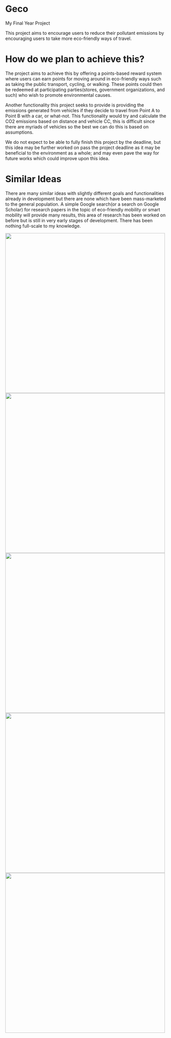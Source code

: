 # Geco
My Final Year Project

This project aims to encourage users to reduce their pollutant emissions by encouraging users to take more eco-friendly ways of travel. 

# How do we plan to achieve this?

The project aims to achieve this by offering a points-based reward system where users can earn points for moving around in eco-friendly ways such as taking the public transport, cycling, or walking. These points could then be redeemed at participating parties(stores, government organizations, and such) who wish to promote environmental causes.

Another functionality this project seeks to provide is providing the emissions generated from vehicles if they decide to travel from Point A to Point B with a car, or what-not. This functionality would try and calculate the CO2 emissions based on distance and vehicle CC, this is difficult since there are myriads of vehicles so the best we can do this is based on assumptions. 

We do not expect to be able to fully finish this project by the deadline, but this idea may be further worked on pass the project deadline as it may be beneficial to the environment as a whole; and may even pave the way for future works which could improve upon this idea. 

# Similar Ideas

There are many similar ideas with slightly different goals and functionalities already in development but there are none which have been mass-marketed to the general population. A simple Google search(or a search on Google Scholar) for research papers in the topic of eco-friendly mobility or smart mobility will provide many results, this area of research has been worked on before but is still in very early stages of development. There has been nothing full-scale to my knowledge.

<img height="500" src="https://i.imgur.com/k3aYJXo.png"/><img height="500" src="https://i.imgur.com/NdS7NXA.png"/><img height="500" src="https://i.imgur.com/4bqxZnV.png"/><img height="500" src="https://i.imgur.com/obP1clS.png"/><img height="500" src="https://i.imgur.com/JbIqJc1.png"/>
